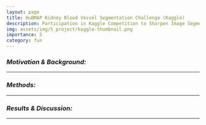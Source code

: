 ```yaml
---
layout: page
title: HuBMAP Kidney Blood Vessel Segmentation Challenge (Kaggle)
description: Participation in Kaggle Competition to Sharpen Image Segmentation Technique
img: assets/img/5_project/kaggle-thumbnail.png
importance: 5
category: fun
---
```


### ***Motivation & Background:***


---

### ***Methods:***


---

### ***Results & Discussion:***


---